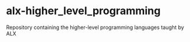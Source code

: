 # alx-higher_level_programming
Repository containing the higher-level programming languages taught by ALX
